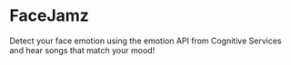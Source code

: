 # FaceJamz
Detect your face emotion using the emotion API from Cognitive Services and hear songs that match your mood! 
